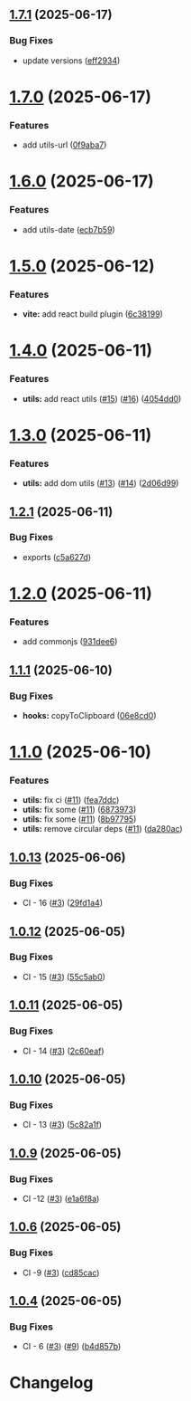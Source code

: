 ## [1.7.1](https://github.com/Gatewatcher/bistoury/compare/v1.7.0...v1.7.1) (2025-06-17)


### Bug Fixes

* update versions ([eff2934](https://github.com/Gatewatcher/bistoury/commit/eff2934f9c0fb8c136de4be35408b11f15d90b9d))

# [1.7.0](https://github.com/Gatewatcher/bistoury/compare/v1.6.0...v1.7.0) (2025-06-17)


### Features

* add utils-url ([0f9aba7](https://github.com/Gatewatcher/bistoury/commit/0f9aba7518141ecd93b02f2ef50fdbc88e12ba23))

# [1.6.0](https://github.com/Gatewatcher/bistoury/compare/v1.5.0...v1.6.0) (2025-06-17)


### Features

* add utils-date ([ecb7b59](https://github.com/Gatewatcher/bistoury/commit/ecb7b5928d7cc9920de3c8320b988a99140f58e6))

# [1.5.0](https://github.com/Gatewatcher/bistoury/compare/v1.4.0...v1.5.0) (2025-06-12)


### Features

* **vite:** add react build plugin ([6c38199](https://github.com/Gatewatcher/bistoury/commit/6c38199359ebd37db2452c7a9787959b324621e4))

# [1.4.0](https://github.com/Gatewatcher/bistoury/compare/v1.3.0...v1.4.0) (2025-06-11)


### Features

* **utils:** add react utils ([#15](https://github.com/Gatewatcher/bistoury/issues/15)) ([#16](https://github.com/Gatewatcher/bistoury/issues/16)) ([4054dd0](https://github.com/Gatewatcher/bistoury/commit/4054dd00e93201c04a400fc87225371fb5a17e3b))

# [1.3.0](https://github.com/Gatewatcher/bistoury/compare/v1.2.1...v1.3.0) (2025-06-11)


### Features

* **utils:** add dom utils ([#13](https://github.com/Gatewatcher/bistoury/issues/13)) ([#14](https://github.com/Gatewatcher/bistoury/issues/14)) ([2d06d99](https://github.com/Gatewatcher/bistoury/commit/2d06d9962659a703f033aadec6704659573d13d4))

## [1.2.1](https://github.com/Gatewatcher/bistoury/compare/v1.2.0...v1.2.1) (2025-06-11)


### Bug Fixes

* exports ([c5a627d](https://github.com/Gatewatcher/bistoury/commit/c5a627d7769da133bf32173ccd61fa1baa828974))

# [1.2.0](https://github.com/Gatewatcher/bistoury/compare/v1.1.1...v1.2.0) (2025-06-11)


### Features

* add commonjs ([931dee6](https://github.com/Gatewatcher/bistoury/commit/931dee62a23d79a611981366f9644f1e9d0fdd43))

## [1.1.1](https://github.com/Gatewatcher/bistoury/compare/v1.1.0...v1.1.1) (2025-06-10)


### Bug Fixes

* **hooks:** copyToClipboard ([06e8cd0](https://github.com/Gatewatcher/bistoury/commit/06e8cd018e5031bb09b7915a658f0bb271f33207))

# [1.1.0](https://github.com/Gatewatcher/bistoury/compare/v1.0.13...v1.1.0) (2025-06-10)


### Features

* **utils:** fix ci ([#11](https://github.com/Gatewatcher/bistoury/issues/11)) ([fea7ddc](https://github.com/Gatewatcher/bistoury/commit/fea7ddcb5b203a70a125a48ade9dbcee941292c8))
* **utils:** fix some ([#11](https://github.com/Gatewatcher/bistoury/issues/11)) ([6873973](https://github.com/Gatewatcher/bistoury/commit/68739736f978a830701e32356dd942798bda82bd))
* **utils:** fix some ([#11](https://github.com/Gatewatcher/bistoury/issues/11)) ([8b97795](https://github.com/Gatewatcher/bistoury/commit/8b9779507f9296e1e6714d8a91ddb32d07bc1ec0))
* **utils:** remove circular deps ([#11](https://github.com/Gatewatcher/bistoury/issues/11)) ([da280ac](https://github.com/Gatewatcher/bistoury/commit/da280acd221cb5a9765b35f63621bda030bfa60e))

## [1.0.13](https://github.com/Gatewatcher/bistoury/compare/v1.0.12...v1.0.13) (2025-06-06)


### Bug Fixes

* CI - 16 ([#3](https://github.com/Gatewatcher/bistoury/issues/3)) ([29fd1a4](https://github.com/Gatewatcher/bistoury/commit/29fd1a4cda95a8651736fe39eb23a4d62ba8b340))

## [1.0.12](https://github.com/Gatewatcher/bistoury/compare/v1.0.11...v1.0.12) (2025-06-05)


### Bug Fixes

* CI - 15 ([#3](https://github.com/Gatewatcher/bistoury/issues/3)) ([55c5ab0](https://github.com/Gatewatcher/bistoury/commit/55c5ab0b51f1122b2d5c1dfde92c11ca7e2aacdb))

## [1.0.11](https://github.com/Gatewatcher/bistoury/compare/v1.0.10...v1.0.11) (2025-06-05)


### Bug Fixes

* CI - 14 ([#3](https://github.com/Gatewatcher/bistoury/issues/3)) ([2c60eaf](https://github.com/Gatewatcher/bistoury/commit/2c60eaf88d6ec748b21133a9a0c6bb384bbb604a))

## [1.0.10](https://github.com/Gatewatcher/bistoury/compare/v1.0.9...v1.0.10) (2025-06-05)


### Bug Fixes

* CI - 13 ([#3](https://github.com/Gatewatcher/bistoury/issues/3)) ([5c82a1f](https://github.com/Gatewatcher/bistoury/commit/5c82a1f4736cdfcc82d1820e2f27430deba64eef))

## [1.0.9](https://github.com/Gatewatcher/bistoury/compare/v1.0.8...v1.0.9) (2025-06-05)


### Bug Fixes

* CI -12 ([#3](https://github.com/Gatewatcher/bistoury/issues/3)) ([e1a6f8a](https://github.com/Gatewatcher/bistoury/commit/e1a6f8a2a1d49dc56292ae9f441184e71b26f026))

## [1.0.6](https://github.com/Gatewatcher/bistoury/compare/v1.0.5...v1.0.6) (2025-06-05)


### Bug Fixes

* CI -9 ([#3](https://github.com/Gatewatcher/bistoury/issues/3)) ([cd85cac](https://github.com/Gatewatcher/bistoury/commit/cd85cacf629bad18e570b69fb9fd1cbef0bc5805))

## [1.0.4](https://github.com/Gatewatcher/bistoury/compare/v1.0.3...v1.0.4) (2025-06-05)


### Bug Fixes

* CI - 6 ([#3](https://github.com/Gatewatcher/bistoury/issues/3)) ([#9](https://github.com/Gatewatcher/bistoury/issues/9)) ([b4d857b](https://github.com/Gatewatcher/bistoury/commit/b4d857b8c08df747069b461b718fbe464b9a0110))

# Changelog

